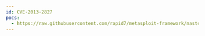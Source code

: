 ```yaml
---
id: CVE-2013-2827
pocs:
  - https://raw.githubusercontent.com/rapid7/metasploit-framework/master/modules/exploits/windows/browser/wellintech_kingscada_kxclientdownload.rb
---
```

